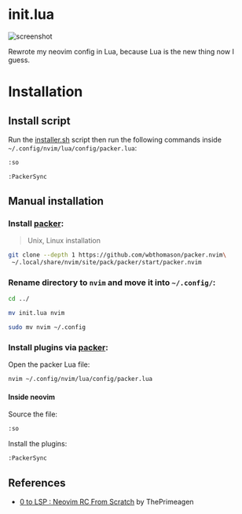 # init.lua

<img src="https://user-images.githubusercontent.com/56817415/213471997-34837219-88cc-4db2-baca-e25813a89789.png" alt="screenshot">

Rewrote my neovim config in Lua, because Lua is the new thing now I guess.

# Installation

## Install script

Run the [installer.sh](./installer.sh) script then run the following commands inside ```~/.config/nvim/lua/config/packer.lua```:

``` bash
:so
```

``` bash
:PackerSync
```

## Manual installation

### Install [packer](https://github.com/wbthomason/packer.nvim):

> Unix, Linux installation

``` bash
git clone --depth 1 https://github.com/wbthomason/packer.nvim\
 ~/.local/share/nvim/site/pack/packer/start/packer.nvim
```

### Rename directory to ```nvim``` and move it into ```~/.config/```:

``` bash
cd ../
```

``` bash
mv init.lua nvim
```

``` bash
sudo mv nvim ~/.config
```

### Install plugins via [packer](https://github.com/wbthomason/packer.nvim):

Open the packer Lua file:

``` bash
nvim ~/.config/nvim/lua/config/packer.lua
```

#### Inside neovim

Source the file:

``` bash
:so
```

Install the plugins:

``` bash
:PackerSync
```

## References

- [0 to LSP : Neovim RC From Scratch](https://www.youtube.com/watch?v=w7i4amO_zaE) by ThePrimeagen
